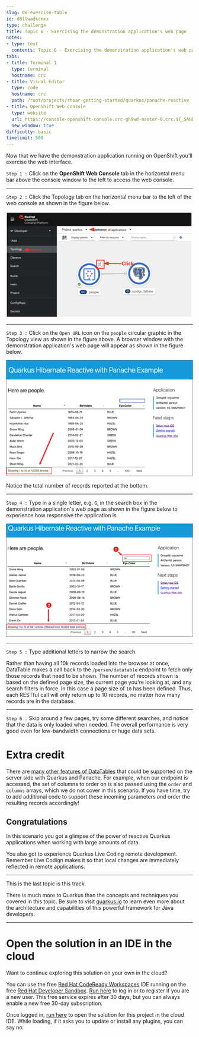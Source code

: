 ```yaml
---
slug: 06-exercise-table
id: d8llwadkcmxx
type: challenge
title: Topic 6 - Exercising the demonstration application's web page
notes:
- type: text
  contents: Topic 6 - Exercising the demonstration application's web page
tabs:
- title: Terminal 1
  type: terminal
  hostname: crc
- title: Visual Editor
  type: code
  hostname: crc
  path: /root/projects/rhoar-getting-started/quarkus/panache-reactive
- title: OpenShift Web Console
  type: website
  url: https://console-openshift-console.crc-gh9wd-master-0.crc.${_SANDBOX_ID}.instruqt.io
  new_window: true
difficulty: basic
timelimit: 500
---
```

Now that we have the demonstration application running on OpenShift you'll exercise the web interface.

`Step 1 :` Click on the **OpenShift Web Console** tab in the horizontal menu bar above the console window to the left to access the web console.

----

`Step 2 :` Click the Topology tab on the horizontal menu bar to the left of the web console as shown in the figure below.

![Access Topology](../assets/open-app-in-topology.png)

----

`Step 3 :` Click on the `Open URL` icon on the `people` circular graphic in the Topology view as shown in the figure above. A browser window with the demonstration application's web page will appear as shown in the figure below.

![New Web Page](../assets/new-app-web-page.png)

Notice the total number of records reported at the bottom.

----

`Step 4 :` Type in a single letter, e.g. `G`, in the search box in the demonstration application's web page as shown in the figure below to experience how responsive the application is.

![Application Web Page](../assets/app-web-page.png)

----

`Step 5 :` Type additional letters to narrow the search.

Rather than having all 10k records loaded into the browser at once, DataTable makes a call back to the `/person/datatable` endpoint to fetch only those records that need to be shown. The number of records shown is based on the defined page size, the current page you're looking at, and any search filters in force. In this case a page size of `10` has been defined. Thus, each RESTful call will only return up to 10 records, no matter how many records are in the database.

----

`Step 6 :` Skip around a few pages, try some different searches, and notice that the data is only loaded when needed. The overall performance is very good even for low-bandwidth connections or huge data sets.

# Extra credit
There are [many other features of DataTables](https://datatables.net/manual/server-side) that could be supported on the server side with Quarkus and Panache. For example, when our endpoint is accessed, the set of columns to order on is also passed using the `order` and `columns` arrays, which we do not cover in this scenario. If you have time, try to add additional code to support these incoming parameters and order the resulting records accordingly!

## Congratulations
In this scenario you got a glimpse of the power of reactive Quarkus applications when working with large amounts of data.

You also got to experience Quarkus Live Coding remote development. Remember Live Codign makes it so that local changes are immediately reflected in remote applications.

----

This is the last topic is this track.

There is much more to Quarkus than the concepts and techniques you covered in this topic. Be sure to visit [quarkus.io](https://developers.redhat.com/products/quarkus) to learn even more about the architecture and capabilities of this powerful framework for Java developers.

----

# Open the solution in an IDE in the cloud
Want to continue exploring this solution on your own in the cloud?

You can use the free [Red Hat CodeReady Workspaces](https://developers.redhat.com/products/codeready-workspaces/overview) IDE running on the free [Red Hat Developer Sandbox](http://red.ht/dev-sandbox). [Run here](https://workspaces.openshift.com) to log in or to register if you are a new user. This free service expires after 30 days, but you can always enable a new free 30-day subscription.

Once logged in, [run here](https://workspaces.openshift.com/f?url=https://raw.githubusercontent.com/openshift-katacoda/rhoar-getting-started/solution/quarkus/panache-reactive/devfile.yaml) to open the solution for this project in the cloud IDE. While loading, if it asks you to update or install any plugins, you can say no.
